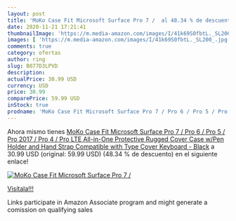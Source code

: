 ```yaml
---
layout: post
title: 'MoKo Case Fit Microsoft Surface Pro 7 /  al 48.34 % de descuento'
date: 2020-11-21 17:21:41
thumbnailImage: 'https://m.media-amazon.com/images/I/41k69S0fbtL._SL200_.jpg'
images: [ 'https://m.media-amazon.com/images/I/41k69S0fbtL._SL200_.jpg' ]
comments: true
category: ofertas
author: ring
slug: B077D3LPVD
description:
actualPrice: 30.99 USD
currency: USD
price: 30.99
comparePrice: 59.99 USD
inStock: true
prodname: 'MoKo Case Fit Microsoft Surface Pro 7 / Pro 6 / Pro 5 / Pro 2017 / Pro 4 / Pro LTE  All-in-One Protective Rugged Cover Case w/Pen Holder and Hand Strap  Compatible with Type Cover Keyboard - Black'
---
```


Ahora mismo tienes [MoKo Case Fit Microsoft Surface Pro 7 / Pro 6 / Pro 5 / Pro 2017 / Pro 4 / Pro LTE  All-in-One Protective Rugged Cover Case w/Pen Holder and Hand Strap  Compatible with Type Cover Keyboard - Black](https://www.amazon.com/dp/B077D3LPVD/?tag=tolees-20) a 30.99 USD (original: 59.99 USD) (48.34 %  de descuento) en el siguiente enlace!

[![MoKo Case Fit Microsoft Surface Pro 7 / ](https://m.media-amazon.com/images/I/41k69S0fbtL._SL200_.jpg)](https://www.amazon.com/dp/B077D3LPVD/?tag=tolees-20)

[Visítala!!!](https://www.amazon.com/dp/B077D3LPVD/?tag=tolees-20)

Links participate in Amazon Associate program and might generate a comission on qualifying sales
